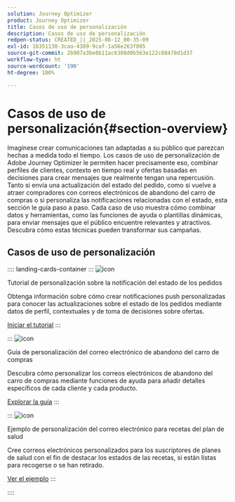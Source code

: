 ```yaml
---
solution: Journey Optimizer
product: Journey Optimizer
title: Casos de uso de personalización
description: Casos de uso de personalización
redpen-status: CREATED_||_2025-08-12_00-35-09
exl-id: 1b351130-3caa-4389-9caf-1a56e263f085
source-git-commit: 2b907a3be8b11ac6308d0b563e122c88478d1d37
workflow-type: ht
source-wordcount: '190'
ht-degree: 100%

---
```


# Casos de uso de personalización{#section-overview}

Imagínese crear comunicaciones tan adaptadas a su público que parezcan hechas a medida todo el tiempo. Los casos de uso de personalización de Adobe Journey Optimizer le permiten hacer precisamente eso, combinar perfiles de clientes, contexto en tiempo real y ofertas basadas en decisiones para crear mensajes que realmente tengan una repercusión. Tanto si envía una actualización del estado del pedido, como si vuelve a atraer compradores con correos electrónicos de abandono del carro de compras o si personaliza las notificaciones relacionadas con el estado, esta sección le guía paso a paso. Cada caso de uso muestra cómo combinar datos y herramientas, como las funciones de ayuda o plantillas dinámicas, para enviar mensajes que el público encuentre relevantes y atractivos. Descubra cómo estas técnicas pueden transformar sus campañas.

## Casos de uso de personalización

:::: landing-cards-container
:::
![icon](https://cdn.experienceleague.adobe.com/icons/circle-play.svg?lang=es)

Tutorial de personalización sobre la notificación del estado de los pedidos

Obtenga información sobre cómo crear notificaciones push personalizadas para conocer las actualizaciones sobre el estado de los pedidos mediante datos de perfil, contextuales y de toma de decisiones sobre ofertas.

[Iniciar el tutorial](../using/personalization/personalization-use-case.md)
:::

:::
![icon](https://cdn.experienceleague.adobe.com/icons/bullseye.svg?lang=es)

Guía de personalización del correo electrónico de abandono del carro de compras

Descubra cómo personalizar los correos electrónicos de abandono del carro de compras mediante funciones de ayuda para añadir detalles específicos de cada cliente y cada producto.

[Explorar la guía](../using/personalization/personalization-use-case-helper-functions.md)
:::

:::
![icon](https://cdn.experienceleague.adobe.com/icons/bullseye.svg?lang=es)

Ejemplo de personalización del correo electrónico para recetas del plan de salud

Cree correos electrónicos personalizados para los suscriptores de planes de salud con el fin de destacar los estados de las recetas, si están listas para recogerse o se han retirado.

[Ver el ejemplo](../using/personalization/perso-uc-plan-prescriptions.md)
:::

::::

